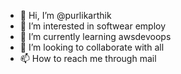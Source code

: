 - 👋 Hi, I’m @purlikarthik
- 👀 I’m interested in softwear employ
- 🌱 I’m currently learning awsdevoops
- 💞️ I’m looking to collaborate with all
- 📫 How to reach me through mail

<!---
purlikarthik/purlikarthik is a ✨ special ✨ repository because its `README.md` (this file) appears on your GitHub profile.
You can click the Preview link to take a look at your changes.
--->
